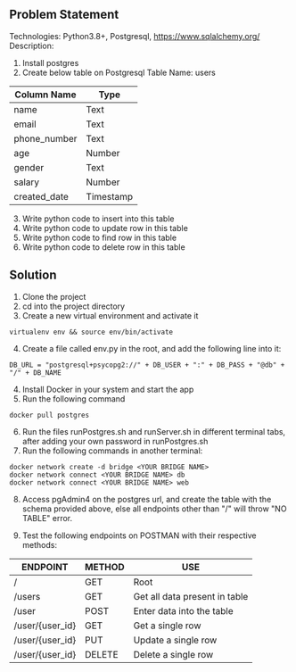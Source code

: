## Problem Statement
Technologies: Python3.8+, Postgresql, https://www.sqlalchemy.org/
Description:
1. Install postgres
2. Create below table on Postgresql
Table Name: users

| Column Name   | Type      |
|---------------|-----------|
| name          | Text      |
| email         | Text      |
| phone_number  | Text      |
| age           | Number    |
| gender        | Text      |
| salary        | Number    |
| created_date  | Timestamp |


3. Write python code to insert into this table
4. Write python code to update row in this table
5. Write python code to find row in this table
6. Write python code to delete row in this table

## Solution

1. Clone the project
2. cd into the project directory
3. Create a new virtual environment and activate it
```
virtualenv env && source env/bin/activate
```
4. Create a file called env.py in the root, and add the following line into it:
```
DB_URL = "postgresql+psycopg2://" + DB_USER + ":" + DB_PASS + "@db" + "/" + DB_NAME
```
4. Install Docker in your system and start the app
5. Run the following command
```
docker pull postgres
```
6. Run the files runPostgres.sh and runServer.sh in different terminal tabs, after adding your own password in runPostgres.sh
7. Run the following commands in another terminal:
```
docker network create -d bridge <YOUR BRIDGE NAME>
docker network connect <YOUR BRIDGE NAME> db
docker network connect <YOUR BRIDGE NAME> web
```
8. Access pgAdmin4 on the postgres url, and create the table with the schema provided above, else all endpoints other than "/" will throw "NO TABLE" error.

9. Test the following endpoints on POSTMAN with their respective methods:

| ENDPOINT        | METHOD | USE                           |
|-----------------|--------|-------------------------------|
| /               | GET    | Root                          |
| /users          | GET    | Get all data present in table |
| /user           | POST   | Enter data into the table     |
| /user/{user_id} | GET    | Get a single row              |
| /user/{user_id} | PUT    | Update a single row           |
| /user/{user_id} | DELETE | Delete a single row           |

